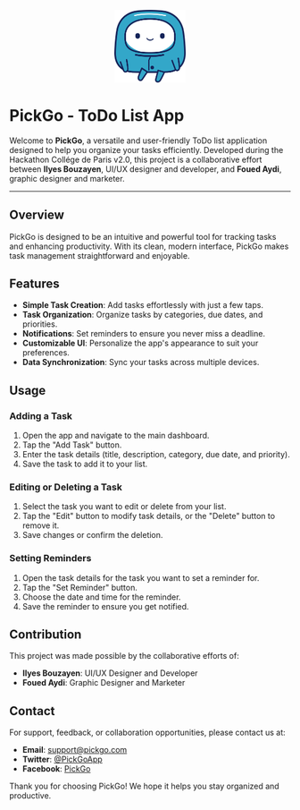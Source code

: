 <p align="center">
  <img src="public/logo256.png" width="128px" />
</p>

# PickGo - ToDo List App

Welcome to **PickGo**, a versatile and user-friendly ToDo list application designed to help you organize your tasks efficiently. Developed during the Hackathon Collége de Paris v2.0, this project is a collaborative effort between **Ilyes Bouzayen**, UI/UX designer and developer, and **Foued Aydi**, graphic designer and marketer.

---

## Overview
PickGo is designed to be an intuitive and powerful tool for tracking tasks and enhancing productivity. With its clean, modern interface, PickGo makes task management straightforward and enjoyable.

## Features
- **Simple Task Creation**: Add tasks effortlessly with just a few taps.
- **Task Organization**: Organize tasks by categories, due dates, and priorities.
- **Notifications**: Set reminders to ensure you never miss a deadline.
- **Customizable UI**: Personalize the app's appearance to suit your preferences.
- **Data Synchronization**: Sync your tasks across multiple devices.

## Usage

### Adding a Task
1. Open the app and navigate to the main dashboard.
2. Tap the "Add Task" button.
3. Enter the task details (title, description, category, due date, and priority).
4. Save the task to add it to your list.

### Editing or Deleting a Task
1. Select the task you want to edit or delete from your list.
2. Tap the "Edit" button to modify task details, or the "Delete" button to remove it.
3. Save changes or confirm the deletion.

### Setting Reminders
1. Open the task details for the task you want to set a reminder for.
2. Tap the "Set Reminder" button.
3. Choose the date and time for the reminder.
4. Save the reminder to ensure you get notified.

## Contribution
This project was made possible by the collaborative efforts of:
- **Ilyes Bouzayen**: UI/UX Designer and Developer
- **Foued Aydi**: Graphic Designer and Marketer

## Contact
For support, feedback, or collaboration opportunities, please contact us at:

- **Email**: support@pickgo.com
- **Twitter**: [@PickGoApp](https://twitter.com/PickGoApp)
- **Facebook**: [PickGo](https://facebook.com/PickGo)

Thank you for choosing PickGo! We hope it helps you stay organized and productive.

